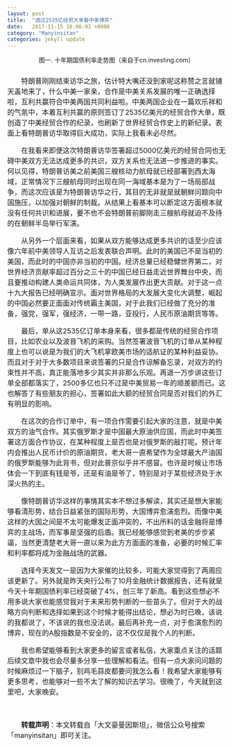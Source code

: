 ```yaml
---
layout: post
title:  "透过2535亿经贸大单看中美博弈"
date:   2017-11-15 16:06:01 +0000
category: "Manyinsitan"
categories: jekyll update
---
```

<style type="text/css">
p{font-size:16px;text-indent:2em;}
.pct100{width:100%;}
.tc{text-align:center;}
.pb10{padding-bottom:10px;}
</style>
<div class="pct100 tc pb10">
  <img src="/images/20171115.png" alt="" /><br />图一. 十年期国债利率走势图（来自于cn.investing.com）
</div>
<p>
特朗普刚刚结束访华之旅，估计特大嘴还没到家呢这称赞之言就铺天盖地来了，什么中美一家亲，合作是中美关系发展的唯一正确选择啦，互利共赢符合中美两国共同利益啦。中美两国企业在一篇欢乐祥和的气氛中，本着互利共赢的原则签订了2535亿美元的经贸合作大单，既创造了中美经贸合作的纪录，也刷新了世界经贸合作史上的新纪录。表面上看特朗普访华取得巨大成功，实际上我看未必尽然。
</p>
<p>
在我看来即便这次特朗普访华签署超过5000亿美元的经贸合同也无碍中美双方无法达成更多的共识，双方关系也无法进一步推进的事实。何以见得，特朗普访美之前美国三艘核动力航母就已经部署到西太海域，正常情况下三艘航母同时出现在同一海域基本是为了一场局部战争，而这次应该是为特朗普访华之行，其目的无非就是就朝鲜问题向中国施压，以加强对朝鲜的制裁。从结果上看基本可以断定这方面根本就没有任何共识和进展，要不也不会特朗普前脚刚走三艘航母就迫不及待的在朝鲜半岛举行军演。
</p>
<p>
从另外一个层面来看，如果从双方能够达成更多共识的话至少应该像六年前中美领导人互访之后发表联合声明。此时的美国已不是当初的美国，而此时的中国亦非当初的中国。经济总量已经稳健世界第二，对世界经济贡献率超过百分之三十的中国已经日益走近世界舞台中央，而且要推动构建人类命运共同体，为人类发展作出更大贡献。对于这一点十九大报告已经明确宣示。面对世界格局的大发展大变化大调整，崛起的中国必然要正面面对传统霸主美国，对于此我们已经做了充分的准备，强党，强军，强经济，一带一路，亚投行，人民币原油期货等等。
</p>
<p>
最后，单从这2535亿订单本身来看，很多都是传统的经贸合作项目，比如农业以及波音飞机的采购。当然签署波音飞机的订单从某种程度上也可以说是为我们的大飞机拿欧美市场的适航证的某种利益妥协。而且对于对于大多数项目来说签署的只是合作谅解备忘录，对双方的约束性并不高，真正能落地多少其实并非那么乐观。再退一万步讲这些订单全部都落实了，2500多亿也只不过是中美贸易一年的顺差额而已。这也解答了有些朋友的担心，签署如此大额的经贸合同是否对我们的外汇有明显的影响。
</p>
<p>
在这次的合作订单中，有一项合作需要引起大家的注意，就是中美双方的油气合作。其实俄罗斯才是中国最大原油供应国，而此时中美签署这方面合作协议，在某种程度上是否也是对俄罗斯的敲打呢。预计年内会推出人民币计价的原油期货，老大哥一直希望作为全球最大产油国的俄罗斯能够为此背书，但对此普京似乎并不感冒。也许是时候让市场体会一下到底有钱是爷，还是有油是爷了，特别是对于某些经济处于水深火热的主。
</p>
<p>
像特朗普访华这样的事情其实本不想过多解读，其实还是想大家能够看清形势，结合日益紧张的国际形势，大国博弈愈演愈烈。而像中美这样的大国之间是不太可能爆发正面冲突的，不出所料的话金融将是博弈的主战场，而军事是坚强的后盾。我已经能够感觉到老美的步步紧逼，当然更清楚老大哥一直以来为此方方面面的准备，必要的时候汇率和利率都将成为金融战场的武器。
</p>
<p>
选择今天发文一是因为大家催的比较多，可能大家觉得到了两周应该更新了。另外就是昨天央行公布了10月金融统计数据报告，还有就是今天十年期国债利率已经突破了4%，创三年了新高。看到这些想必不用多说大家也能感觉我对于未来形势判断的一些苗头了。但对于大的战略方向判断和选择如果到这个时候才能得出结论，想必为时已晚，该说的我都说了，不该说的我也没法说。最后再补充一点，对于愈演愈烈的博弈，现在的A股指数是不安全的，这不仅仅是我个人的判断。
</p>
<p>
我也希望能够看到大家更多的留言或者私信，大家重点关注的话题后续文章中我也会尽量多分享一些理解和看法。但有一点大家问问题的时候麻烦过一下脑子，别鸡毛蒜皮都要问我怎么看！我希望大家能够有更多思考，也能够对一些不太了解的知识去学习。很晚了，今天就到这里吧，大家晚安。
</p>
<p>
  <br>
</p>
<p style="margin-top:10px;">
  <strong>转载声明</strong>：本文转载自「大文豪曼因斯坦」，微信公众号搜索「manyinsitan」即可关注。
</p>
<p>
  <br>
</p>

